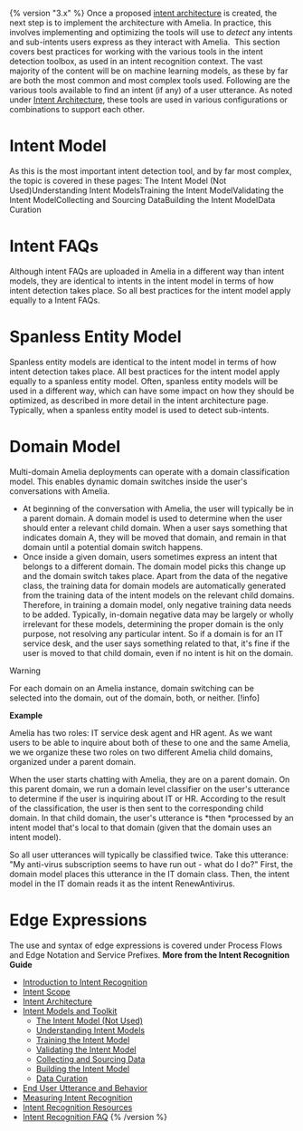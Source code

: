 {% version "3.x" %}
Once a proposed [intent architecture](Intent%20Architecture) is created, the next step is to implement the architecture with Amelia. In practice, this involves implementing and optimizing the tools will use to *detect* any intents and sub-intents users express as they interact with Amelia. 
This section covers best practices for working with the various tools in the intent detection toolbox, as used in an intent recognition context. The vast majority of the content will be on machine learning models, as these by far are both the most common and most complex tools used.
Following are the various tools available to find an intent (if any) of a user utterance. As noted under [Intent Architecture](Intent%20Architecture), these tools are used in various configurations or combinations to support each other.
# Intent Model
As this is the most important intent detection tool, and by far most complex, the topic is covered in these pages:
The Intent Model (Not Used)Understanding Intent ModelsTraining the Intent ModelValidating the Intent ModelCollecting and Sourcing DataBuilding the Intent ModelData Curation
# Intent FAQs
Although intent FAQs are uploaded in Amelia in a different way than intent models, they are identical to intents in the intent model in terms of how intent detection takes place. So all best practices for the intent model apply equally to a Intent FAQs.
# Spanless Entity Model
Spanless entity models are identical to the intent model in terms of how intent detection takes place. All best practices for the intent model apply equally to a spanless entity model.
Often, spanless entity models will be used in a different way, which can have some impact on how they should be optimized, as described in more detail in the intent architecture page. Typically, when a spanless entity model is used to detect sub-intents.
# Domain Model
Multi-domain Amelia deployments can operate with a domain classification model. This enables dynamic domain switches inside the user's conversations with Amelia.
-   At beginning of the conversation with Amelia, the user will typically be in a parent domain. A domain model is used to determine when the user should enter a relevant child domain. When a user says something that indicates domain A, they will be moved that domain, and remain in that domain until a potential domain switch happens.
-   Once inside a given domain, users sometimes express an intent that belongs to a different domain. The domain model picks this change up and the domain switch takes place.
Apart from the data of the negative class, the training data for domain models are automatically generated from the training data of the intent models on the relevant child domains. Therefore, in training a domain model, only negative training data needs to be added. Typically, in-domain negative data may be largely or wholly irrelevant for these models, determining the proper domain is the only purpose, not resolving any particular intent. So if a domain is for an IT service desk, and the user says something related to that, it's fine if the user is moved to that child domain, even if no intent is hit on the domain.
> [!warning]  
>
> For each domain on an Amelia instance, domain switching can be selected into the domain, out of the domain, both, or neither.
> [!info]  
>
> **Example**
>
> Amelia has two roles: IT service desk agent and HR agent. As we want users to be able to inquire about both of these to one and the same Amelia, we we organize these two roles on two different Amelia child domains, organized under a parent domain.
>
> When the user starts chatting with Amelia, they are on a parent domain. On this parent domain, we run a domain level classifier on the user's utterance to determine if the user is inquiring about IT or HR. According to the result of the classification, the user is then sent to the corresponding child domain. In that child domain, the user's utterance is *then *processed by an intent model that's local to that domain (given that the domain uses an intent model).
>
> So all user utterances will typically be classified twice. Take this utterance: "My anti-virus subscription seems to have run out - what do I do?" First, the domain model places this utterance in the IT domain class. Then, the intent model in the IT domain reads it as the intent RenewAntivirus.

# Edge Expressions
The use and syntax of edge expressions is covered under Process Flows and Edge Notation and Service Prefixes.
**More from the Intent Recognition Guide**
-   [Introduction to Intent Recognition](Introduction%20to%20Intent%20Recognition)
-   [Intent Scope](Intent%20Scope)
-   [Intent Architecture](Intent%20Architecture)
-   [Intent Models and Toolkit](Intent%20Models%20and%20Toolkit)
    -   [The Intent Model (Not Used)](The%20Intent%20Model%20_Not%20Used_)
    -   [Understanding Intent Models](Understanding%20Intent%20Models)
    -   [Training the Intent Model](Training%20the%20Intent%20Model)
    -   [Validating the Intent Model](Validating%20the%20Intent%20Model)
    -   [Collecting and Sourcing Data](Collecting%20and%20Sourcing%20Data)
    -   [Building the Intent Model](Building%20the%20Intent%20Model)
    -   [Data Curation](Data%20Curation)
-   [End User Utterance and Behavior](End%20User%20Utterance%20and%20Behavior)
-   [Measuring Intent Recognition](Measuring%20Intent%20Recognition)
-   [Intent Recognition Resources](Intent%20Recognition%20Resources)
-   [Intent Recognition FAQ](Intent%20Recognition%20FAQ)
{% /version %}
